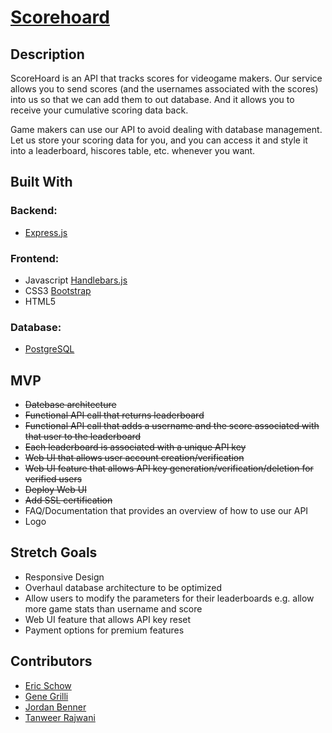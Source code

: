 # [Scorehoard](scorehoard.com)

## Description
ScoreHoard is an API that tracks scores for videogame makers. Our service allows you to send scores (and the usernames associated with the scores) into us so that we can add them to out database. And it allows you to receive your cumulative scoring data back. 

Game makers can use our API to avoid dealing with database management. Let us store your scoring data for you, and you can access it and style it into a leaderboard, hiscores table, etc. whenever you want. 

## Built With

### Backend:
* [Express.js](https://expressjs.com/)

### Frontend:
* Javascript
   [Handlebars.js](http://handlebarsjs.com/)  
* CSS3
   [Bootstrap](http://getbootstrap.com/)  
* HTML5

### Database:
* [PostgreSQL](https://www.postgresql.org/)


## MVP

* ~~Datebase architecture~~
* ~~Functional API call that returns leaderboard~~
* ~~Functional API call that adds a username and the score associated with that user to the leaderboard~~
* ~~Each leaderboard is associated with a unique API key~~
* ~~Web UI that allows user account creation/verification~~
* ~~Web UI feature that allows API key generation/verification/deletion for verified users~~
* ~~Deploy Web UI~~
* ~~Add SSL certification~~
* FAQ/Documentation that provides an overview of how to use our API
* Logo

## Stretch Goals

* Responsive Design
* Overhaul database architecture to be optimized
* Allow users to modify the parameters for their leaderboards e.g. allow more game stats than username and score
* Web UI feature that allows API key reset
* Payment options for premium features

## Contributors

* [Eric Schow](https://github.com/ericmschow)
* [Gene Grilli](https://github.com/g-grilli)
* [Jordan Benner](https://github.com/JordanBenner)
* [Tanweer Rajwani](https://github.com/antweer)
